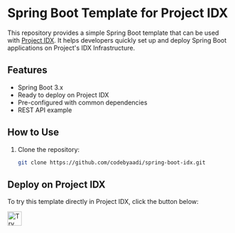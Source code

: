 # Spring Boot Template for Project IDX

This repository provides a simple Spring Boot template that can be used with [Project IDX](https://idx.dev/). It helps developers quickly set up and deploy Spring Boot applications on Project's IDX Infrastructure.

## Features

- Spring Boot 3.x
- Ready to deploy on Project IDX
- Pre-configured with common dependencies
- REST API example

## How to Use

1. Clone the repository:

    ```bash
    git clone https://github.com/codebyaadi/spring-boot-idx.git
    ```

## Deploy on Project IDX

To try this template directly in Project IDX, click the button below:

<a href="https://idx.google.com/import?url=https%3A%2F%2Fgithub.com%2Fcodebyaadi%2Fspring-boot-idx">
  <picture>
    <source
      media="(prefers-color-scheme: dark)"
      srcset="https://cdn.idx.dev/btn/try_dark_32.svg">
    <source
      media="(prefers-color-scheme: light)"
      srcset="https://cdn.idx.dev/btn/try_light_32.svg">
    <img
      height="32"
      alt="Try in IDX"
      src="https://cdn.idx.dev/btn/try_purple_32.svg">
  </picture>
</a>
